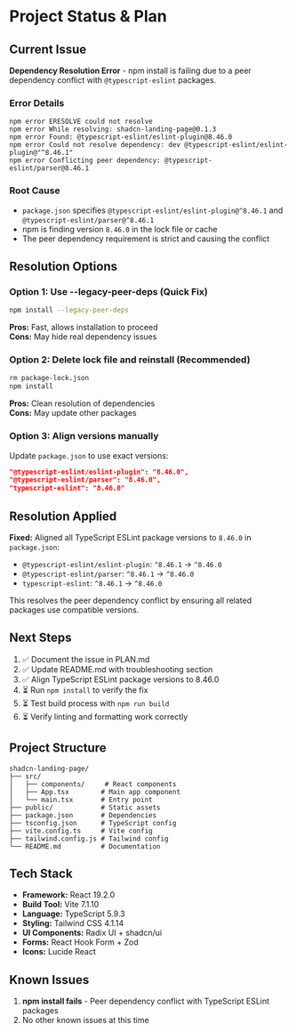 # Project Status & Plan

## Current Issue

**Dependency Resolution Error** - npm install is failing due to a peer dependency conflict with `@typescript-eslint` packages.

### Error Details

```
npm error ERESOLVE could not resolve
npm error While resolving: shadcn-landing-page@0.1.3
npm error Found: @typescript-eslint/eslint-plugin@8.46.0
npm error Could not resolve dependency: dev @typescript-eslint/eslint-plugin@"^8.46.1"
npm error Conflicting peer dependency: @typescript-eslint/parser@8.46.1
```

### Root Cause

- `package.json` specifies `@typescript-eslint/eslint-plugin@^8.46.1` and `@typescript-eslint/parser@^8.46.1`
- npm is finding version `8.46.0` in the lock file or cache
- The peer dependency requirement is strict and causing the conflict

## Resolution Options

### Option 1: Use --legacy-peer-deps (Quick Fix)

```bash
npm install --legacy-peer-deps
```

**Pros:** Fast, allows installation to proceed  
**Cons:** May hide real dependency issues

### Option 2: Delete lock file and reinstall (Recommended)

```bash
rm package-lock.json
npm install
```

**Pros:** Clean resolution of dependencies  
**Cons:** May update other packages

### Option 3: Align versions manually

Update `package.json` to use exact versions:

```json
"@typescript-eslint/eslint-plugin": "8.46.0",
"@typescript-eslint/parser": "8.46.0",
"typescript-eslint": "8.46.0"
```

## Resolution Applied

**Fixed:** Aligned all TypeScript ESLint package versions to `8.46.0` in `package.json`:

- `@typescript-eslint/eslint-plugin`: `^8.46.1` → `^8.46.0`
- `@typescript-eslint/parser`: `^8.46.1` → `^8.46.0`
- `typescript-eslint`: `^8.46.1` → `^8.46.0`

This resolves the peer dependency conflict by ensuring all related packages use compatible versions.

## Next Steps

1. ✅ Document the issue in PLAN.md
2. ✅ Update README.md with troubleshooting section
3. ✅ Align TypeScript ESLint package versions to 8.46.0
4. ⏳ Run `npm install` to verify the fix
5. ⏳ Test build process with `npm run build`
6. ⏳ Verify linting and formatting work correctly

## Project Structure

```
shadcn-landing-page/
├── src/
│   ├── components/     # React components
│   ├── App.tsx        # Main app component
│   └── main.tsx       # Entry point
├── public/            # Static assets
├── package.json       # Dependencies
├── tsconfig.json      # TypeScript config
├── vite.config.ts     # Vite config
├── tailwind.config.js # Tailwind config
└── README.md          # Documentation
```

## Tech Stack

- **Framework:** React 19.2.0
- **Build Tool:** Vite 7.1.10
- **Language:** TypeScript 5.9.3
- **Styling:** Tailwind CSS 4.1.14
- **UI Components:** Radix UI + shadcn/ui
- **Forms:** React Hook Form + Zod
- **Icons:** Lucide React

## Known Issues

1. **npm install fails** - Peer dependency conflict with TypeScript ESLint packages
2. No other known issues at this time
